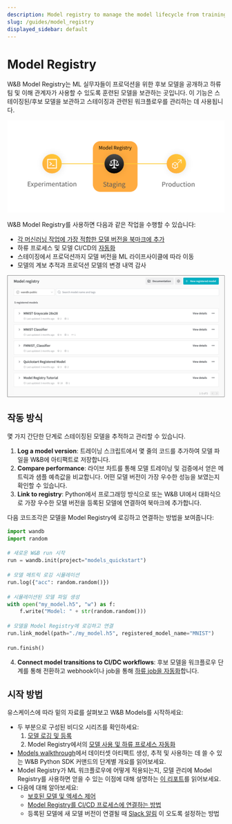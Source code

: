 ```yaml
---
description: Model registry to manage the model lifecycle from training to production
slug: /guides/model_registry
displayed_sidebar: default
---
```


# Model Registry
W&B Model Registry는 ML 실무자들이 프로덕션을 위한 후보 모델을 공개하고 하류 팀 및 이해 관계자가 사용할 수 있도록 훈련된 모델을 보관하는 곳입니다. 이 기능은 스테이징된/후보 모델을 보관하고 스테이징과 관련된 워크플로우를 관리하는 데 사용됩니다.

![](/images/models/model_reg_landing_page.png)

W&B Model Registry를 사용하면 다음과 같은 작업을 수행할 수 있습니다:

* [각 머신러닝 작업에 가장 적합한 모델 버전을 북마크에 추가](./link-model-version.md)
* 하류 프로세스 및 모델 CI/CD의 [자동화](./automation.md)
* 스테이징에서 프로덕션까지 모델 버전을 ML 라이프사이클에 따라 이동
* 모델의 계보 추적과 프로덕션 모델의 변경 내역 감사

![](/images/models/models_landing_page.png)

## 작동 방식
몇 가지 간단한 단계로 스테이징된 모델을 추적하고 관리할 수 있습니다.

1. **Log a model version**: 트레이닝 스크립트에서 몇 줄의 코드를 추가하여 모델 파일을 W&B에 아티팩트로 저장합니다.
2. **Compare performance**: 라이브 차트를 통해 모델 트레이닝 및 검증에서 얻은 메트릭과 샘플 예측값을 비교합니다. 어떤 모델 버전이 가장 우수한 성능을 보였는지 확인할 수 있습니다.
3. **Link to registry**: Python에서 프로그래밍 방식으로 또는 W&B UI에서 대화식으로 가장 우수한 모델 버전을 등록된 모델에 연결하여 북마크에 추가합니다.

다음 코드조각은 모델을 Model Registry에 로깅하고 연결하는 방법을 보여줍니다:

```python showLineNumbers
import wandb
import random

# 새로운 W&B run 시작
run = wandb.init(project="models_quickstart")

# 모델 메트릭 로깅 시뮬레이션
run.log({"acc": random.random()})

# 시뮬레이션된 모델 파일 생성
with open("my_model.h5", "w") as f:
    f.write("Model: " + str(random.random()))

# 모델을 Model Registry에 로깅하고 연결
run.link_model(path="./my_model.h5", registered_model_name="MNIST")

run.finish()
```

4. **Connect model transitions to CI/DC workflows**: 후보 모델을 워크플로우 단계를 통해 전환하고 webhook이나 job을 통해 [하류 job을 자동화](./automation.md)합니다.

## 시작 방법
유스케이스에 따라 밑의 자료를 살펴보고 W&B Models를 시작하세요:

* 두 부분으로 구성된 비디오 시리즈를 확인하세요:
  1. [모델 로깅 및 등록](https://www.youtube.com/watch?si=MV7nc6v-pYwDyS-3&v=ZYipBwBeSKE&feature=youtu.be)
  2. Model Registry에서의 [모델 사용 및 하류 프로세스 자동화](https://www.youtube.com/watch?v=8PFCrDSeHzw)
* [Models walkthrough](./walkthrough.md)에서 데이터셋 아티팩트 생성, 추적 및 사용하는 데 쓸 수 있는 W&B Python SDK 커맨드의 단계별 개요를 읽어보세요.
* Model Registry가 ML 워크플로우에 어떻게 적용되는지, 모델 관리에 Model Registry를 사용하면 얻을 수 있는 이점에 대해 설명하는 [이 리포트](https://wandb.ai/wandb_fc/model-registry-reports/reports/What-is-an-ML-Model-Registry---Vmlldzo1MTE5MjYx)를 읽어보세요.
* 다음에 대해 알아보세요:
   * [보호된 모델 및 엑세스 제어](./access_controls.md)
   * [Model Registry를 CI/CD 프로세스에 연결하는 방법](./automation.md)
   * 등록된 모델에 새 모델 버전이 연결될 때 [Slack 알림](./notifications.md) 이 오도록 설정하는 방법